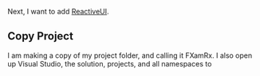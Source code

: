 Next, I want to add [ReactiveUI](https://reactiveui.net/).

## Copy Project
I am making a copy of my project folder, and calling it FXamRx. I also open up Visual Studio, the solution, projects, and all namespaces to 
<!--stackedit_data:
eyJoaXN0b3J5IjpbLTU5MDE4ODIxMF19
-->